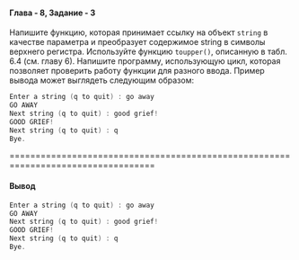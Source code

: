 #### Глава - 8, Задание - 3 ####

Напишите функцию, которая принимает ссылку на объект ```string``` в качестве
параметра и преобразует содержимое string в символы верхнего регистра.
Используйте функцию ```toupper()```, описанную в табл. 6.4 (см. главу 6). Напишите
программу, использующую цикл, которая позволяет проверить работу функции
для разного ввода. Пример вывода может выглядеть следующим образом:

```objectivec
Enter a string (q to quit) : go away
GO AWAY
Next string (q to quit) : good grief!
GOOD GRIEF! 
Next string (q to quit) : q
Bye.
```

==================================================================================
#### Вывод ####
```objectivec
Enter a string (q to quit) : go away
GO AWAY
Next string (q to quit) : good grief!
GOOD GRIEF!
Next string (q to quit) : q
Bye.
```